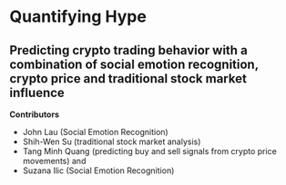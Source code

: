 # Quantifying Hype
## Predicting crypto trading behavior with a combination of social emotion recognition, crypto price and traditional stock market influence

**Contributors**
* John Lau (Social Emotion Recognition)
* Shih-Wen Su (traditional stock market analysis)
* Tang Minh Quang (predicting buy and sell signals from crypto price movements) and 
* Suzana Ilic (Social Emotion Recognition)